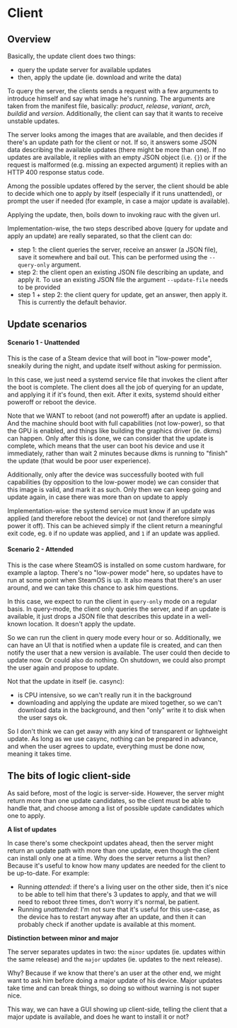 Client
======



Overview
--------

Basically, the update client does two things:
- query the update server for available updates
- then, apply the update (ie. download and write the data)

To query the server, the clients sends a request with a few arguments to
introduce himself and say what image he's running. The arguments are taken from
the manifest file, basically: *product*, *release*, *variant*, *arch*,
*buildid* and *version*. Additionally, the client can say that it wants to
receive unstable updates.

The server looks among the images that are available, and then decides if
there's an update path for the client or not. If so, it answers some JSON
data describing the available updates (there might be more than one). If no
updates are available, it replies with an empty JSON object (i.e. `{}`) or if
the request is malformed (e.g. missing an expected argument) it replies with an
HTTP 400 response status code.

Among the possible updates offered by the server, the client should be able
to decide which one to apply by itself (especially if it runs unattended), or
prompt the user if needed (for example, in case a major update is available).

Applying the update, then, boils down to invoking rauc with the given url.

Implementation-wise, the two steps described above (query for update and apply
an update) are really separated, so that the client can do:
- step 1: the client queries the server, receive an answer (a JSON file), save
  it somewhere and bail out. This can be performed using the `--query-only`
  argument.
- step 2: the client open an existing JSON file describing an update, and apply
  it. To use an existing JSON file the argument `--update-file` needs to be
  provided
- step 1 + step 2: the client query for update, get an answer, then apply it.
  This is currently the default behavior.



Update scenarios
----------------

#### Scenario 1 - Unattended

This is the case of a Steam device that will boot in "low-power mode", sneakily
during the night, and update itself without asking for permission.

In this case, we just need a systemd service file that invokes the client after
the boot is complete. The client does all the job of querying for an update,
and applying it if it's found, then exit. After it exits, systemd should either
poweroff or reboot the device.

Note that we WANT to reboot (and not poweroff) after an update is applied. And
the machine should boot with full capabilities (not low-power), so that the GPU
is enabled, and things like building the graphics driver (ie. dkms) can happen.
Only after this is done, we can consider that the update is complete, which
means that the user can boot his device and use it immediately, rather than
wait 2 minutes because dkms is running to "finish" the update (that would be
poor user experience).

Additionally, only after the device was successfully booted with full
capabilities (by opposition to the low-power mode) we can consider that this
image is valid, and mark it as such. Only then we can keep going and update
again, in case there was more than on update to apply

Implementation-wise: the systemd service must know if an update was applied
(and therefore reboot the device) or not (and therefore simply power it off).
This can be achieved simply if the client return a meaningful exit code, eg.
`0` if no update was applied, and `1` if an update was applied.

#### Scenario 2 - Attended

This is the case where SteamOS is installed on some custom hardware, for
example a laptop. There's no "low-power mode" here, so updates have to run at
some point when SteamOS is up. It also means that there's an user around, and
we can take this chance to ask him questions.

In this case, we expect to run the client in `query-only` mode on a regular
basis. In query-mode, the client only queries the server, and if an update is
available, it just drops a JSON file that describes this update in a well-known
location. It doesn't apply the update.

So we can run the client in query mode every hour or so. Additionally, we can
have an UI that is notified when a update file is created, and can then notify
the user that a new version is available. The user could then decide to update
now. Or could also do nothing. On shutdown, we could also prompt the user again
and propose to update.

Not that the update in itself (ie. casync):
- is CPU intensive, so we can't really run it in the background
- downloading and applying the update are mixed together, so we can't download
  data in the background, and then "only" write it to disk when the user says
  ok.

So I don't think we can get away with any kind of transparent or lightweight
update. As long as we use casync, nothing can be prepared in advance, and when
the user agrees to update, everything must be done now, meaning it takes time.



The bits of logic client-side
-----------------------------

As said before, most of the logic is server-side. However, the server might
return more than one update candidates, so the client must be able to handle
that, and choose among a list of possible update candidates which one to apply.

**A list of updates**

In case there's some checkpoint updates ahead, then the server might return an
update path with more than one update, even though the client can install only
one at a time. Why does the server returns a list then? Because it's useful to
know how many updates are needed for the client to be up-to-date. For example:

- Running *attended*: if there's a living user on the other side, then it's
  nice to be able to tell him that there's 3 updates to apply, and that we
  will need to reboot three times, don't worry it's normal, be patient.
- Running *unattended*: I'm not sure that it's useful for this use-case, as
  the device has to restart anyway after an update, and then it can probably
  check if another update is available at this moment.

**Distinction between minor and major**

The server separates updates in two: the `minor` updates (ie. updates within
the same release) and the `major` updates (ie. updates to the next release).

Why? Because if we know that there's an user at the other end, we might want to
ask him before doing a major update of his device. Major updates take time and
can break things, so doing so without warning is not super nice.

This way, we can have a GUI showing up client-side, telling the client that
a major update is available, and does he want to install it or not?
